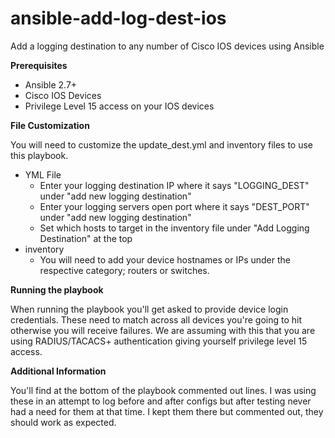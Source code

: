 # ansible-add-log-dest-ios
Add a logging destination to any number of Cisco IOS devices using Ansible

**Prerequisites**

 - Ansible 2.7+
 - Cisco IOS Devices
 - Privilege Level 15 access on your IOS devices

**File Customization**

You will need to customize the update_dest.yml and inventory files to use this playbook.

 - YML File
	- Enter your logging destination IP where it says "LOGGING_DEST" under "add new logging destination"
	- Enter your logging servers open port where it says "DEST_PORT" under "add new logging destination"
	- Set which hosts to target in the inventory file under "Add Logging Destination" at the top
- inventory
	- You will need to add your device hostnames or IPs under the respective category; routers or switches.

**Running the playbook**

When running the playbook you'll get asked to provide device login credentials. These need to match across all devices you're going to hit otherwise you will receive failures. We are assuming with this that you are using RADIUS/TACACS+ authentication giving yourself privilege level 15 access.

**Additional Information**

You'll find at the bottom of the playbook commented out lines. I was using these in an attempt to log before and after configs but after testing never had a need for them at that time. I kept them there but commented out, they should work as expected.
